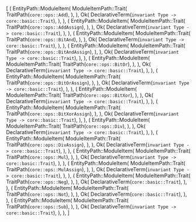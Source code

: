 [
    (
        EntityPath::ModuleItem(
            ModuleItemPath::Trait(
                TraitPath(`core::ops::Add`),
            ),
        ),
        Ok(
            DeclarativeTerm(`invariant Type -> core::basic::Trait`),
        ),
    ),
    (
        EntityPath::ModuleItem(
            ModuleItemPath::Trait(
                TraitPath(`core::ops::AddAssign`),
            ),
        ),
        Ok(
            DeclarativeTerm(`invariant Type -> core::basic::Trait`),
        ),
    ),
    (
        EntityPath::ModuleItem(
            ModuleItemPath::Trait(
                TraitPath(`core::ops::BitAnd`),
            ),
        ),
        Ok(
            DeclarativeTerm(`invariant Type -> core::basic::Trait`),
        ),
    ),
    (
        EntityPath::ModuleItem(
            ModuleItemPath::Trait(
                TraitPath(`core::ops::BitAndAssign`),
            ),
        ),
        Ok(
            DeclarativeTerm(`invariant Type -> core::basic::Trait`),
        ),
    ),
    (
        EntityPath::ModuleItem(
            ModuleItemPath::Trait(
                TraitPath(`core::ops::BitOr`),
            ),
        ),
        Ok(
            DeclarativeTerm(`invariant Type -> core::basic::Trait`),
        ),
    ),
    (
        EntityPath::ModuleItem(
            ModuleItemPath::Trait(
                TraitPath(`core::ops::BitOrAssign`),
            ),
        ),
        Ok(
            DeclarativeTerm(`invariant Type -> core::basic::Trait`),
        ),
    ),
    (
        EntityPath::ModuleItem(
            ModuleItemPath::Trait(
                TraitPath(`core::ops::BitXor`),
            ),
        ),
        Ok(
            DeclarativeTerm(`invariant Type -> core::basic::Trait`),
        ),
    ),
    (
        EntityPath::ModuleItem(
            ModuleItemPath::Trait(
                TraitPath(`core::ops::BitXorAssign`),
            ),
        ),
        Ok(
            DeclarativeTerm(`invariant Type -> core::basic::Trait`),
        ),
    ),
    (
        EntityPath::ModuleItem(
            ModuleItemPath::Trait(
                TraitPath(`core::ops::Div`),
            ),
        ),
        Ok(
            DeclarativeTerm(`invariant Type -> core::basic::Trait`),
        ),
    ),
    (
        EntityPath::ModuleItem(
            ModuleItemPath::Trait(
                TraitPath(`core::ops::DivAssign`),
            ),
        ),
        Ok(
            DeclarativeTerm(`invariant Type -> core::basic::Trait`),
        ),
    ),
    (
        EntityPath::ModuleItem(
            ModuleItemPath::Trait(
                TraitPath(`core::ops::Mul`),
            ),
        ),
        Ok(
            DeclarativeTerm(`invariant Type -> core::basic::Trait`),
        ),
    ),
    (
        EntityPath::ModuleItem(
            ModuleItemPath::Trait(
                TraitPath(`core::ops::MulAssign`),
            ),
        ),
        Ok(
            DeclarativeTerm(`invariant Type -> core::basic::Trait`),
        ),
    ),
    (
        EntityPath::ModuleItem(
            ModuleItemPath::Trait(
                TraitPath(`core::ops::Neg`),
            ),
        ),
        Ok(
            DeclarativeTerm(`core::basic::Trait`),
        ),
    ),
    (
        EntityPath::ModuleItem(
            ModuleItemPath::Trait(
                TraitPath(`core::ops::Not`),
            ),
        ),
        Ok(
            DeclarativeTerm(`core::basic::Trait`),
        ),
    ),
    (
        EntityPath::ModuleItem(
            ModuleItemPath::Trait(
                TraitPath(`core::ops::Sub`),
            ),
        ),
        Ok(
            DeclarativeTerm(`invariant Type -> core::basic::Trait`),
        ),
    ),
]